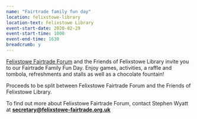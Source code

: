 ```yaml
---
name: "Fairtrade family fun day"
location: felixstowe-library
location-text: Felixstowe Library
event-start-date: 2020-02-29
event-start-time: 1000
event-end-time: 1630
breadcrumb: y
---
```


[Felixstowe Fairtrade Forum](http://www.felixstowe-fairtrade.org.uk/) and the Friends of Felixstowe Library invite you to our Fairtrade Family Fun Day. Enjoy games, activities, a raffle and tombola, refreshments and stalls as well as a chocolate fountain!

Proceeds to be split between Felixstowe Fairtrade Forum and the Friends of Felixstowe Library.

To find out more about Felixstowe Fairtrade Forum, contact Stephen Wyatt at **secretary@felixstowe-fairtrade.org.uk**
